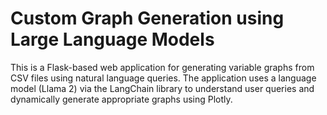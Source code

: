 # Custom Graph Generation using Large Language Models
This is a Flask-based web application for generating variable graphs from CSV files using natural language queries. The application uses a language model (Llama 2) via the LangChain library to understand user queries and dynamically generate appropriate graphs using Plotly.

